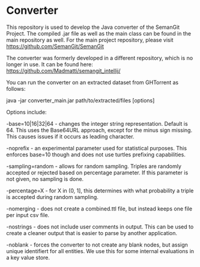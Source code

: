 # Converter
This repository is used to develop the Java converter of the SemanGit Project. The compiled .jar file as well as the main class can be found in the main repository as well.
For the main project repository, please visit https://github.com/SemanGit/SemanGit

The converter was formerly developed in a different repository, which is no longer in use. It can be found here: https://github.com/Madmatti/semangit_intellij/

You can run the converter on an extracted dataset from GHTorrent as follows:

java -jar converter_main.jar path/to/extracted/files \[options\]

Options include:

-base=10|16|32|64 - changes the integer string representation. Default is 64. This uses the Base64URL approach, except for the minus sign missing. This causes issues if it occurs as leading character.

-noprefix - an experimental parameter used for statistical purposes. This enforces base=10 though and does not use turtles prefixing capabilities.

-sampling=random - allows for random sampling. Triples are randomly accepted or rejected based on percentage parameter. If this parameter is not given, no sampling is done.

-percentage=X - for X in (0, 1\], this determines with what probability a triple is accepted during random sampling.

-nomerging - does not create a combined.ttl file, but instead keeps one file per input csv file.

-nostrings - does not include user comments in output. This can be used to create a cleaner output that is easier to parse by another application.

-noblank - forces the converter to not create any blank nodes, but assign unique identifiert for all entities. We use this for some internal evaluations in a key value store.
